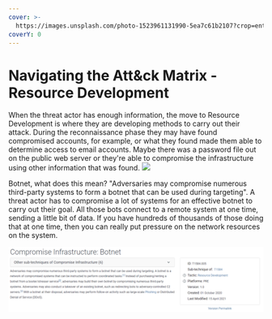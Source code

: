 ```yaml
---
cover: >-
  https://images.unsplash.com/photo-1523961131990-5ea7c61b2107?crop=entropy&cs=srgb&fm=jpg&ixid=MnwxOTcwMjR8MHwxfHNlYXJjaHw2fHx0ZWNofGVufDB8fHx8MTY0NjU5NDQzNA&ixlib=rb-1.2.1&q=85
coverY: 0
---
```


# Navigating the Att\&ck Matrix - Resource Development

When the threat actor has enough information, the move to Resource Development is where they are developing methods to carry out their attack. During the reconnaissance phase they may have found compromised accounts, for example, or what they found made them able to determine access to email accounts. Maybe there was a password file out on the public web server or they're able to compromise the infrastructure using other information that was found.
![](../../.gitbook/assets/resource\_development.PNG)

&#x20;Botnet, what does this mean? "Adversaries may compromise numerous third-party systems to form a botnet that can be used during targeting". A threat actor has to compromise a lot of systems for an  effective botnet to carry out their goal. All those bots connect to a remote system at one time, sending a little bit of data. If you have hundreds of thousands of those doing that at one time, then you can really put pressure on the network resources on the system.

![](../../.gitbook/assets/botnet.PNG)

